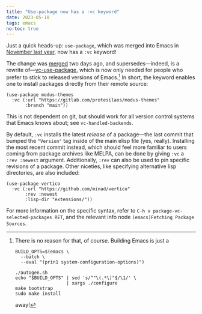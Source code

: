 ```yaml
---
title: "Use-package now has a :vc keyword"
date: 2023-05-18
tags: emacs
no-toc: true
---
```


Just a quick heads-up: `use-package`,
which was merged into Emacs in [November last year][emacs:use-package-merge],
now has a `:vc` keyword!

<!--more-->

The change was [merged][emacs:vc-merge] two days ago,
and supersedes—indeed, is a rewrite of—[vc-use-package],
which is now only needed for people who prefer to stick to released versions of Emacs.[^3]
In short,
the keyword enables one to install packages directly from their remote source:

``` emacs-lisp
(use-package modus-themes
  :vc (:url "https://gitlab.com/protesilaos/modus-themes"
       :branch "main"))
```

This is not dependent on git,
but should work for all version control systems that Emacs knows about;
see `vc-handled-backends`.

By default,
`:vc` installs the latest *release* of a package—the
last commit that bumped the `"Version"` tag inside of the main elisp file
(yes, really).
Installing the most recent commit instead,
which should feel more familiar to users coming from package archives like MELPA,
can be done by giving `:vc` a `:rev :newest` argument.
Additionally,
`:rev` can also be used to pin specific revisions of a package.
Other niceties, like specifying alternative lisp directories, are also included:

``` emacs-lisp
(use-package vertico
  :vc (:url "https://github.com/minad/vertico"
       :rev :newest
       :lisp-dir "extensions/"))
```

For more information on the specific syntax,
refer to `C-h v package-vc-selected-packages RET`,
and the relevant info node `(emacs)Fetching Package Sources`.

[emacs:use-package-merge]: https://git.savannah.gnu.org/cgit/emacs.git/commit/?id=4a1e9d61b57c36255752437a2668e037e79fe870
[emacs:vc-merge]: https://git.savannah.gnu.org/cgit/emacs.git/commit/?id=2ce279680bf9c1964e98e2aa48a03d6675c386fe
[vc-use-package]: https://github.com/slotThe/vc-use-package

[^3]: There is no reason for that, of course.
      Building Emacs is just a

      ``` shell
      BUILD_OPTS=$(emacs \
        --batch \
        --eval "(prin1 system-configuration-options)")

      ./autogen.sh
      echo "$BUILD_OPTS" | sed 's/^"\(.*\)"$/\1/' \
                         | xargs ./configure
      make bootstrap
      sudo make install
      ```

      away!

